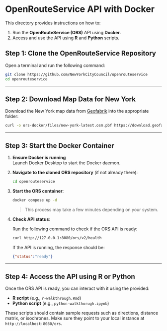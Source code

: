 
# OpenRouteService API with Docker

This directory provides instructions on how to:

1. Run the **OpenRouteService (ORS)** API using **Docker**.
2. Access and use the API using **R** and **Python** scripts.


## Step 1: Clone the OpenRouteService Repository

Open a terminal and run the following command:

```bash
git clone https://github.com/NewYorkCityCouncil/openrouteservice
cd openrouteservice
```

---

## Step 2: Download Map Data for New York

Download the New York map data from [Geofabrik](https://download.geofabrik.de/north-america/us/new-york.html) into the appropriate folder:

```bash
curl -o ors-docker/files/new-york-latest.osm.pbf https://download.geofabrik.de/north-america/us/new-york-latest.osm.pbf
```

---

## Step 3: Start the Docker Container

1. **Ensure Docker is running**  
   Launch Docker Desktop to start the Docker daemon.

2. **Navigate to the cloned ORS repository** (if not already there):

   ```bash
   cd openrouteservice
   ```

3. **Start the ORS container**:

   ```bash
   docker compose up -d
   ```

   > This process may take a few minutes depending on your system.

4. **Check API status**:

   Run the following command to check if the ORS API is ready:

   ```bash
   curl http://127.0.0.1:8080/ors/v2/health
   ```

   If the API is running, the response should be:

   ```json
   {"status":"ready"}
   ```

---

## Step 4: Access the API using R or Python

Once the ORS API is ready, you can interact with it using the provided:

- **R script** (e.g., `r-walkthrough.Rmd`)
- **Python script** (e.g., `python-walkthorugh.ipynb`)

These scripts should contain sample requests such as directions, distance matrix, or isochrones. Make sure they point to your local instance at `http://localhost:8080/ors`.

